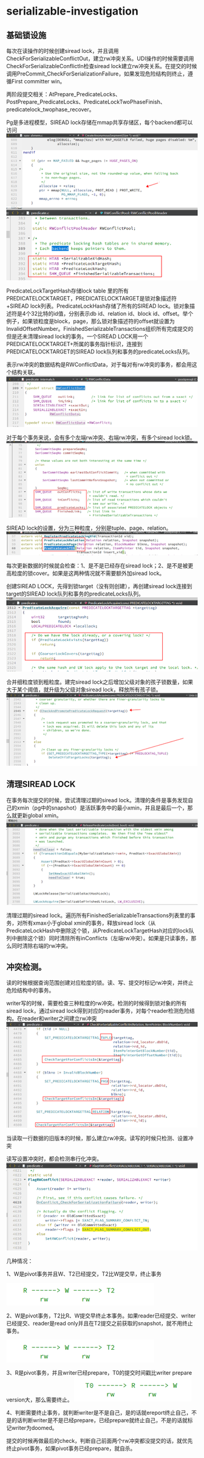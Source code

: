 # serializable-investigation
## 基础锁设施
每次在读操作的时候创建siread lock，并且调用CheckForSerializableConflictOut，建立rw冲突关系。UDI操作的时候需要调用CheckForSerializableConflictIn检查siread lock建立rw冲突关系。在提交的时候调用PreCommit_CheckForSerializationFailure，如果发现危险结构则终止，遵循First committer win。

两阶段提交相关：AtPrepare_PredicateLocks、PostPrepare_PredicateLocks、PredicateLockTwoPhaseFinish、predicatelock_twophase_recover。

Pg是多进程模型，SIREAD lock存储在mmap共享存储区，每个backend都可以访问
![text](https://github.com/xiaoqiuaming/serializable-investigation/blob/main/%E5%9B%BE%E7%89%871.png)
![text](https://github.com/xiaoqiuaming/serializable-investigation/blob/main/%E5%9B%BE%E7%89%872.png)


PredicateLockTargetHash存储lock table 里的所有PREDICATELOCKTARGET，PREDICATELOCKTARGET是锁对象描述符+SIREAD lock列表。PredicateLockHash存储了所有的SIREAD lock。锁对象描述符是4个32比特的id值，分别表示db id、relation id、block id、offset。举个例子，如果锁粒度是block，page，那么锁对象描述符的offset就设置为InvalidOffsetNumber。FinishedSerializableTransactions组织所有完成提交的但是还未清理siread lock的事务。一个SIREAD LOCK用一个PREDICATELOCKTARGET+所属的事务指针标识，连接到PREDICATELOCKTARGET的SIREAD lock队列和事务的predicateLocks队列。

表示rw冲突的数据结构是RWConflictData，对于每对有rw冲突的事务，都会用这个结构关联。
![text](https://github.com/xiaoqiuaming/serializable-investigation/blob/main/%E5%9B%BE%E7%89%873.png)

对于每个事务来说，会有多个左端rw冲突、右端rw冲突，有多个siread lock锁。
![text](https://github.com/xiaoqiuaming/serializable-investigation/blob/main/%E5%9B%BE%E7%89%874.png)

SIREAD lock的设置，分为三种粒度，分别是tuple、page、relation。
![text](https://github.com/xiaoqiuaming/serializable-investigation/blob/main/%E5%9B%BE%E7%89%875.png)

每次更新数据的时候就会检查：1、是不是已经存在siread lock；2、是不是被更高粒度的锁cover。如果是这两种情况就不需要额外加siread lock。

创建SIREAD LOCK，先得到锁target（没有则创建），再创建siread lock连接到target的SIREAD lock队列和事务的predicateLocks队列。
![text](https://github.com/xiaoqiuaming/serializable-investigation/blob/main/%E5%9B%BE%E7%89%876.png)

合并细粒度锁到粗粒度。建完siread lock之后增加父级对象的孩子锁数量，如果大于某个阈值，就升级为父级对象siread lock，释放所有孩子锁。
![text](https://github.com/xiaoqiuaming/serializable-investigation/blob/main/%E5%9B%BE%E7%89%877.png)

## 清理SIREAD LOCK
  在事务每次提交的时候，尝试清理过期的siread lock。清理的条件是事务发现自己的xmin（pg中的snapshot）是活跃事务中的最小xmin，并且是最后一个，那么就更新global xmin。
  ![text](https://github.com/xiaoqiuaming/serializable-investigation/blob/main/%E5%9B%BE%E7%89%878.png)

  清理过期的siread lock。遍历所有FinishedSerializableTransactions列表里的事务，对所有xmax小于global xmin的事务，释放siread lock（从PredicateLockHash中删除这个锁，从PredicateLockTargetHash对应的lock队列中删除这个锁）同时清除所有inConflicts（左端rw冲突）。如果是只读事务，那么同时清除右端的rw冲突。

## 冲突检测。
读的时候根据查询范围创建对应粒度的锁。读、写、提交时标记rw冲突，并终止危险结构中的事务。

writer写的时候，需要检查三种粒度的rw冲突。检测的时候得到锁对象的所有siread lock，通过siread lock得到对应的reader事务，对每个reader检测危险结构。在reader和writer之间建立rw冲突
![text](https://github.com/xiaoqiuaming/serializable-investigation/blob/main/%E5%9B%BE%E7%89%879.png)

当读取一行数据的旧版本的时候，那么建立rw冲突。读写的时候只检测、设置冲突

读写设置冲突时，都会检测串行化冲突。
![text](https://github.com/xiaoqiuaming/serializable-investigation/blob/main/%E5%9B%BE%E7%89%8710.png)

几种情况：

1、W是pivot事务并且W、T2已经提交，T2比W提交早，终止事务

![text](https://github.com/xiaoqiuaming/serializable-investigation/blob/main/%E5%9B%BE%E7%89%8711.png)

2、W是pivot事务，T2比R、W提交早终止本事务。如果reader已经提交、writer已经提交、reader是read only并且在T2提交之前获取的snapshot，就不用终止事务。

![text](https://github.com/xiaoqiuaming/serializable-investigation/blob/main/%E5%9B%BE%E7%89%8712.png)

3、R是pivot事务，并且writer已经prepare，T0的提交时间戳比writer prepare version大，那么需要终止。
![text](https://github.com/xiaoqiuaming/serializable-investigation/blob/main/%E5%9B%BE%E7%89%8713.png)

4、判断需要终止事务，就判断writer是不是自己，是的话就ereport终止自己，不是的话判断writer是不是已经prepare，已经prepare就终止自己，不是的话就标记writer为doomed。

提交的时候再做最后的check，判断自己前面两个rw冲突都没提交的话，就优先终止pivot事务，如果pivot事务已经prepare，就自杀。
